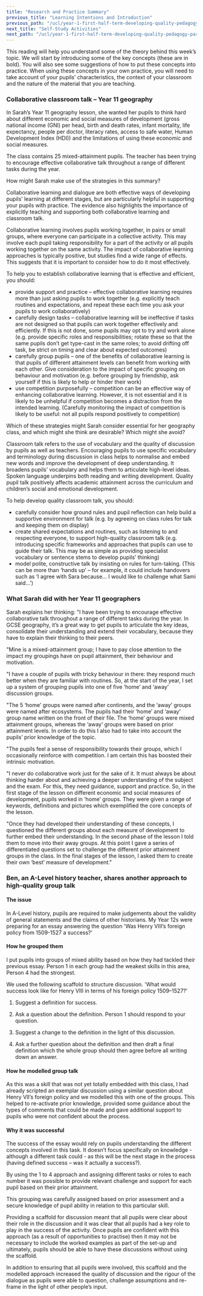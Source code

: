 ```yaml
---
title: "Research and Practice Summary"
previous_title: "Learning Intentions and Introduction"
previous_path: "/ucl/year-1-first-half-term-developing-quality-pedagogy-part-1/spring-week-5-ect-learning-intentions-and-introduction"
next_title: "Self-Study Activities"
next_path: "/ucl/year-1-first-half-term-developing-quality-pedagogy-part-1/spring-week-5-ect-self-study-activities"
---
```


This reading will help you understand some of the theory behind this week’s topic. We will start by introducing some of the key concepts (these are in bold). You will also see some suggestions of how to put these concepts into practice. When using these concepts in your own practice, you will need to take account of your pupils’ characteristics, the context of your classroom and the nature of the material that you are teaching.

### Collaborative classroom talk – Year 11 geography

In Sarah’s Year 11 geography lesson, she wanted her pupils to think hard about different
economic and social measures of development (gross national income (GNI) per head,
birth and death rates, infant mortality, life expectancy, people per doctor, literacy
rates, access to safe water, Human Development Index (HDI)) and the limitations of
using these economic and social measures.

The class contains 25 mixed-attainment pupils. The teacher has been trying to encourage effective collaborative talk throughout a range of different tasks during the year.

How might Sarah make use of the strategies in this summary?

Collaborative learning and dialogue are both effective ways of developing pupils’ learning at different stages, but are particularly helpful in supporting your pupils with practice. The evidence also highlights the importance of explicitly teaching and supporting both collaborative learning and classroom talk.

Collaborative learning involves pupils working together, in pairs or small groups, where everyone can participate in a collective activity. This may involve each pupil taking responsibility for a part of the activity or all pupils working together on the same activity. The impact of collaborative learning approaches is typically positive, but studies find a wide range of effects. This suggests that it is important to consider how to do it most effectively.

To help you to establish collaborative learning that is effective and efficient, you should:

- provide support and practice – effective collaborative learning requires more than just asking pupils to work together (e.g. explicitly teach routines and expectations, and repeat these each time you ask your pupils to work collaboratively)
- carefully design tasks – collaborative learning will be ineffective if tasks are not designed so that pupils can work together effectively and efficiently. If this is not done, some pupils may opt to try and work alone (e.g. provide specific roles and responsibilities; rotate these so that the same pupils don’t get type-cast in the same roles; to avoid drifting off task, be strict on timing and clear about expected outcomes)
- carefully group pupils – one of the benefits of collaborative learning is that pupils of different attainment levels can benefit from working with each other. Give consideration to the impact of specific grouping on behaviour and motivation (e.g. before grouping by friendship, ask yourself if this is likely to help or hinder their work)
- use competition purposefully – competition can be an effective way of enhancing collaborative learning. However, it is not essential and it is likely to be unhelpful if competition becomes a distraction from the intended learning. (Carefully monitoring the impact of competition is likely to be useful: not all pupils respond positively to competition)

Which of these strategies might Sarah consider essential for her geography
class, and which might she think are desirable? Which might she avoid?

Classroom talk refers to the use of vocabulary and the quality of discussion by pupils as well as teachers. Encouraging pupils to use specific vocabulary and terminology during discussion in class helps to normalise and embed new words and improve the development of deep understanding. It broadens pupils’ vocabulary and helps them to articulate high-level ideas. Spoken language underpins both reading and writing development. Quality pupil talk positively affects academic attainment across the curriculum and children’s social and emotional development.

To help develop quality classroom talk, you should:

- carefully consider how ground rules and pupil reflection can help build a supportive environment for talk (e.g. by agreeing on class rules for talk and keeping them on display)
- create shared expectations and routines, such as listening to and respecting everyone, to support high-quality classroom talk (e.g. introducing specific frameworks and approaches that pupils can use to guide their talk. This may be as simple as providing specialist vocabulary or sentence stems to develop pupils’ thinking)
- model polite, constructive talk by insisting on rules for turn-taking. (This can be more than ‘hands up’ – for example, it could include handovers such as ‘I agree with Sara because... I would like to challenge what Sami said...’)

### What Sarah did with her Year 11 geographers

Sarah explains her thinking: "I have been trying to encourage effective collaborative talk throughout a range
of different tasks during the year. In GCSE geography, it’s a great way to get pupils
to articulate the key ideas, consolidate their understanding and extend their vocabulary,
because they have to explain their thinking to their peers.

"Mine is a mixed-attainment group; I have to pay close attention to the impact my groupings have on pupil attainment, their behaviour and motivation.

"I have a couple of pupils with tricky behaviour in there: they respond much better when they are familiar with routines. So, at the start of the year, I set up a system of grouping pupils into one of five ‘home’ and ‘away’ discussion groups.

"The 5 ‘home’ groups were named after continents, and the ‘away’ groups were named after ecosystems. The pupils had their ‘home’ and ‘away’ group name written on the front of their file. The ‘home’ groups were mixed attainment groups, whereas the ‘away’ groups were based on prior attainment levels. In order to do this I also had to take into account the pupils’ prior knowledge of the topic.

"The pupils feel a sense of responsibility towards their groups, which I occasionally reinforce with competition. I am certain this has boosted their intrinsic motivation.

"I never do collaborative work just for the sake of it. It must always be about thinking harder about and achieving a deeper understanding of the subject and the exam. For this, they need guidance, support and practice. So, in the first stage of the lesson on different economic and social measures of development, pupils worked in ‘home’ groups. They were given a range of keywords, definitions and pictures which exemplified the core concepts of the lesson.

"Once they had developed their understanding of these concepts, I questioned the different groups about each measure of development to further embed their understanding. In the second phase of the lesson I told them to move into their away groups. At this point I gave a series of differentiated questions set to challenge the different prior attainment groups in the class. In the final stages of the lesson, I asked them to create their own ‘best’ measure of development."

### Ben, an A-Level history teacher, shares another approach to high-quality group talk

#### The issue

In A-Level history, pupils are required to make judgements
about the validity of general statements and the claims of other historians. My Year
12s were preparing for an essay answering the question 'Was Henry VIII’s foreign
policy from 1509-1527 a success?'

#### How he grouped them

I put pupils into groups of mixed ability based on how they had tackled their previous essay. Person 1 in each group had the weakest skills in this area, Person 4 had the strongest.

We used the following scaffold to structure discussion. 'What would success look like for Henry VIII in terms of his foreign policy 1509–1527?’

1. Suggest a definition for success.

2. Ask a question about the definition. Person 1 should respond to your
   question.

3. Suggest a change to the definition in the light of this discussion.

4. Ask a further question about the definition and then draft a final
   definition which the whole group should then agree before all writing down
   an answer.

#### How he modelled group talk

As this was a skill that was not yet
totally embedded with this class, I had already scripted an exemplar discussion using
a similar question about Henry VII’s foreign policy and we modelled this with one
of the groups. This helped to re-activate prior knowledge, provided some guidance
about the types of comments that could be made and gave additional support to pupils
who were not confident about the process.

#### Why it was successful

The success of the essay would rely on
pupils understanding the different concepts involved in this task. It doesn’t
focus specifically on knowledge - although a different task could - as this will
be the next stage in the process (having defined success – was it actually a
success?).

By using the 1 to 4 approach and assigning different tasks or roles to each number it was possible to provide relevant challenge and support for each pupil based on their prior attainment.

This grouping was carefully assigned based on prior assessment and a secure knowledge of pupil ability in relation to this particular skill.

Providing a scaffold for discussion meant that all pupils were clear about their role in the discussion and it was clear that all pupils had a key role to play in the success of the activity. Once pupils are confident with this approach (as a result of opportunities to practise) then it may not be necessary to include the worked examples as part of the set-up and ultimately, pupils should be able to have these discussions without using the scaffold.

In addition to ensuring that all pupils were involved, this scaffold and the modelled approach increased the quality of discussion and the rigour of the dialogue as pupils were able to question, challenge assumptions and re-frame in the light of other people’s input.
